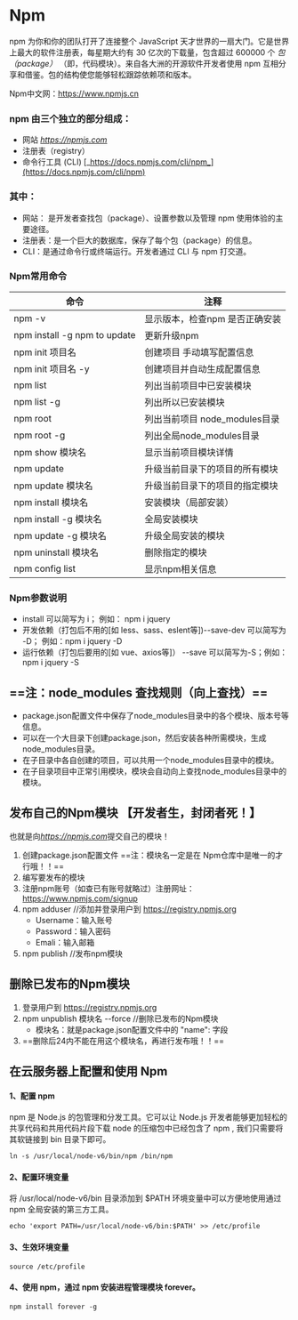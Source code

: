 # Npm

npm 为你和你的团队打开了连接整个 JavaScript 天才世界的一扇大门。它是世界上最大的软件注册表，每星期大约有 30 亿次的下载量，包含超过 600000 个 _包（package）_ （即，代码模块）。来自各大洲的开源软件开发者使用 npm 互相分享和借鉴。包的结构使您能够轻松跟踪依赖项和版本。

Npm中文网：https://www.npmjs.cn

### npm 由三个独立的部分组成：

- 网站 [_https://npmjs.com_](https://npmjs.com) 
- 注册表（registry）
- 命令行工具 (CLI) [_https://docs.npmjs.com/cli/npm_](https://docs.npmjs.com/cli/npm) 

### 其中：

- 网站： 是开发者查找包（package）、设置参数以及管理 npm 使用体验的主要途径。
- 注册表：是一个巨大的数据库，保存了每个包（package）的信息。
- CLI：是通过命令行或终端运行。开发者通过 CLI 与 npm 打交道。

### Npm常用命令

| 命令                          | 注释                    |
| ---------------------------- | ---------------------    |
| npm -v                       | 显示版本，检查npm 是否正确安装     |
| npm install -g npm to update | 更新升级npm               |
| npm init 项目名               | 创建项目 手动填写配置信息         |
| npm init 项目名 -y            | 创建项目并自动生成配置信息         |
| npm list                     | 列出当前项目中已安装模块          |
| npm list -g                  | 列出所以已安装模块             |
| npm root                     | 列出当前项目 node_modules目录 |
| npm root -g                  | 列出全局node_modules目录    |
| npm show 模块名               | 显示当前项目模块详情            |
| npm update                   | 升级当前目录下的项目的所有模块       |
| npm update 模块名             | 升级当前目录下的项目的指定模块       |
| npm install 模块名            | 安装模块（局部安装）            |
| npm install -g 模块名         | 全局安装模块                |
| npm update -g 模块名          | 升级全局安装的模块             |
| npm uninstall 模块名          | 删除指定的模块               |
| npm config list              | 显示npm相关信息             |

### Npm参数说明

- install 可以简写为 i； 例如：  npm i jquery
- 开发依赖（打包后不用的[如 less、sass、eslent等])--save-dev 可以简写为 -D； 例如：npm i jquery -D
- 运行依赖（打包后要用的[如 vue、axios等]） --save 可以简写为-S；例如：npm i jquery -S

## ==注：node_modules 查找规则（向上查找）==

- package.json配置文件中保存了node_modules目录中的各个模块、版本号等信息。
- 可以在一个大目录下创建package.json，然后安装各种所需模块，生成node_modules目录。
- 在子目录中各自创建的项目，可以共用一个node_modules目录中的模块。
- 在子目录项目中正常引用模块，模块会自动向上查找node_modules目录中的模块。

## 发布自己的Npm模块  【开发者生，封闭者死！】

也就是向[_https://npmjs.com_](https://npmjs.com)提交自己的模块！

1. 创建package.json配置文件 ==注：模块名一定是在 Npm仓库中是唯一的才行哦！！==
2. 编写要发布的模块
3. 注册npm账号（如查已有账号就略过）注册网址：https://www.npmjs.com/signup
4. npm adduser  //添加并登录用户到  https://registry.npmjs.org
   - Username：输入账号
   - Password：输入密码
   - Emali：输入邮箱
5. npm publish  //发布npm模块

## 删除已发布的Npm模块

1. 登录用户到  https://registry.npmjs.org
2. npm unpublish 模块名 --force    //删除已发布的Npm模块
    - 模块名：就是package.json配置文件中的 "name": 字段
3. ==删除后24内不能在用这个模块名，再进行发布哦！！==
   

## 在云服务器上配置和使用 Npm

#### 1、配置 npm

npm 是 Node.js 的包管理和分发工具。它可以让 Node.js 开发者能够更加轻松的共享代码和共用代码片段下载 node 的压缩包中已经包含了 npm , 我们只需要将其软链接到 bin 目录下即可。

```ssh
ln -s /usr/local/node-v6/bin/npm /bin/npm
```

#### 2、配置环境变量

将 /usr/local/node-v6/bin 目录添加到 $PATH 环境变量中可以方便地使用通过 npm 全局安装的第三方工具。

```ssh
echo 'export PATH=/usr/local/node-v6/bin:$PATH' >> /etc/profile
```

#### 3、生效环境变量

```ssh
source /etc/profile
```

#### 4、使用 npm，通过 npm 安装进程管理模块 forever。

```ssh
npm install forever -g 
```
